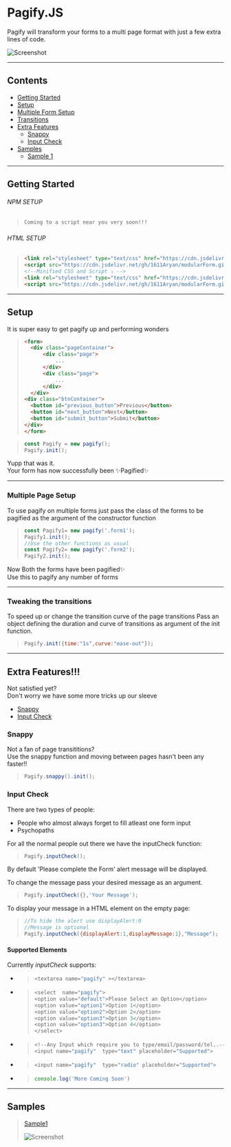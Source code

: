 # Pagify.JS

Pagify will transform your forms to a multi page format with just a few extra lines of code.

![Screenshot](https://1611aryan.github.io/Pagify.js/Media/excited.gif)

---

## Contents

- [Getting Started](https://github.com/1611Aryan/Pagify.js#getting-started)
- [Setup](https://github.com/1611Aryan/Pagify.js#setup)
- [Multiple Form Setup](https://github.com/1611Aryan/Pagify.js#multiple-form-setup)
- [Transitions](https://github.com/1611Aryan/Pagify.js#tweaking-the-transitions)
- [Extra Features](https://github.com/1611Aryan/Pagify.js#extra-features)
  - [Snappy](https://github.com/1611Aryan/modularForm.github.io/tree/master#snappy)
  - [Input Check](https://github.com/1611Aryan/modularForm.github.io/tree/master#input-check)
- [Samples](https://github.com/1611Aryan/modularForm.github.io/tree/master#Samples)
  - [Sample 1](https://github.com/1611Aryan/modularForm.github.io/tree/master#Samples)

---

## Getting Started

###### NPM SETUP

> ```BASH
> Coming to a script near you very soon!!!
> ```

###### HTML SETUP

> ```HTML
> <link rel="stylesheet" type="text/css" href="https://cdn.jsdelivr.net/gh/1611Aryan/modularForm.github.io/CSS/pagify.css">
> <script src="https://cdn.jsdelivr.net/gh/1611Aryan/modularForm.github.io/JS/pagify.js"></script>
> <!--Minified CSS and Script ⤵ -->
> <link rel="stylesheet" type="text/css" href="https://cdn.jsdelivr.net/gh/1611Aryan/modularForm.github.io/CSS/pagify.min.css">
> <script src="https://cdn.jsdelivr.net/gh/1611Aryan/modularForm.github.io/JS/pagify.min.js"></script>
> ```

---

## Setup

It is super easy to get pagify up and performing wonders

> ```HTML
> <form>
>   <div class="pageContainer">
>       <div class="page">
>           ...
>       </div>
>       <div class="page">
>           ...
>       </div>
>   </div>
> <div class="btnContainer">
>   <button id="previous_button">Previous</button>
>   <button id="next_button">Next</button>
>   <button id="submit_button">Submit</button>
> </div>
> </form>
> ```

> ```JAVASCRIPT
> const Pagify = new pagify();
> Pagify.init();
> ```

Yupp that was it.
<br>
Your form has now successfully been ✨Pagified✨

---

### Multiple Page Setup

To use pagify on multiple forms just pass the class of the forms to be pagified as the argument of the constructor function

> ```JAVASCRIPT
> const Pagify1= new pagify('.form1');
> Pagify1.init();
> //Use the other functions as usual
> const Pagify2= new pagify('.form2');
> Pagify2.init();
> ```

Now Both the forms have been pagified✨<br>
Use this to pagify any number of forms

---

### Tweaking the transitions

To speed up or change the transition curve of the page transitions
Pass an object defining the duration and curve of transitions as argument of the init function.

> ```JAVASCRIPT
> Pagify.init({time:"1s",curve:"ease-out"});
> ```

---

## Extra Features!!!

Not satisfied yet?
<br>
Don't worry we have some more tricks up our sleeve

- [Snappy](https://github.com/1611Aryan/modularForm.github.io/tree/master#snappy)
- [Input Check](https://github.com/1611Aryan/modularForm.github.io/tree/master#input-check)

### Snappy

Not a fan of page transititions?
<br>
Use the snappy function and moving between pages hasn't been any faster!!

> ```JAVASCRIPT
> Pagify.snappy().init();
> ```

### Input Check

There are two types of people:

- People who almost always forget to fill atleast one form input
- Psychopaths

For all the normal people out there we have the inputCheck function:

> ```JAVASCRIPT
> Pagify.inputCheck();
> ```

By default 'Please complete the Form' alert message will be displayed.

To change the message pass your desired message as an argument.

> ```JAVASCRIPT
> Pagify.inputCheck({},'Your Message');
> ```

To display your message in a HTML element on the empty page:

> ```JAVASCRIPT
> //To hide the alert use displayAlert:0
> //Message is optional
> Pagify.inputCheck({displayAlert:1,displayMessage:1},"Message");
> ```

#### Supported Elements

Currently _inputCheck_ supports:

- > ```JAVASCRIPT
  > <textarea name="pagify" ></textarea>
  > ```

- > ```JAVASCRIPT
  > <select  name="pagify">
  > <option value="default">Please Select an Option</option>
  > <option value="option1">Option 1</option>
  > <option value="option2">Option 2</option>
  > <option value="option3">Option 3</option>
  > <option value="option3">Option 4</option>
  > </select>
  > ```

* > ```JAVASCRIPT
  > <!--Any Input which require you to type/email/password/tel..-->
  > <input name="pagify"  type="text" placeholder="Supported">
  > ```

* > ```JAVASCRIPT
  > <input name="pagify"  type="radio" placeholder="Supported">
  > ```
* > ```JAVASCRIPT
  > console.log('More Coming Soon')
  > ```

---

## Samples

> [Sample1](https://1611aryan.github.io/Pagify.js/Samples/sample1/)
>
> ![Screenshot](https://1611aryan.github.io/Pagify.js/Media/sample1.png)
